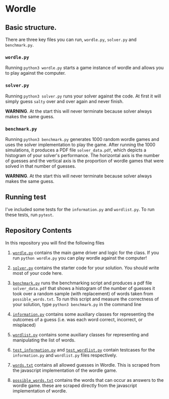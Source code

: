 # Wordle

## Basic structure.

There are three key files you can run, `wordle.py`, `solver.py` and `benchmark.py`.

### `wordle.py`

Running `python3 wordle.py` starts a game instance of wordle and allows you to play against the computer.


### `solver.py`

Running `python3 solver.py` runs your solver against the code. At first it will simply guess `salty` over and over again and never finish.

**WARNING**. At the start this will never terminate because solver always makes the same guess.

### `benchmark.py`

Running `python3 benchmark.py` generates 1000 random wordle games and uses the solver implementation to play the game. After running the 1000 simulations, it produces a PDF file `solver_data.pdf`, which depicts a histogram of your solver's performance. The horizontal axis is the number of guesses and the vertical axis is the proportion of wordle games that were solved in that number of guesses.

**WARNING**. At the start this will never terminate because solver always makes the same guess.

## Running test

I've included some tests for the `information.py` and `wordlist.py`. To run these tests, run `pytest`.

## Repository Contents

In this repository you will find the following files

1. [`wordle.py`](./wordle.py) contains the main game driver and logic for the class. If you run `python wordle.py` you can play wordle against the computer!

2. [`solver.py`](./solver.py) contains the starter code for your solution. You should write most of your code here.

3. [`benchmark.py`](./benchmark.py) runs the benchmarking script and produces a pdf file `solver_data.pdf` that shows a histogram of the number of guesses it took over a random sample (with replacement) of words taken from `possible_words.txt`. To run this script and measure the correctness of your solution, type `python3 benchmark.py` in the command line

4. [`information.py`](./information.py) contains some auxiliary classes for representing the outcomes of a guess (i.e. was each word correct, incorrect, or misplaced)

5. [`wordlist.py`](./wordlist.py) contains some auxiliary classes for representing and manipulating the list of words.

6. [`test_information.py`](./test_information.py) and [`test_wordlist.py`](./test_wordlist.py) contain testcases for the `information.py` and `wordlist.py` files respectively.


7. [`words.txt`](./words.txt) contains all allowed guesses in Wordle. This is scraped from the javascript implementation of the wordle game. 

8. [`possible_words.txt`](./possible_words.txt) contains the words that can occur as answers to the wordle game. these are scraped directly from the javascript implementation of wordle.


